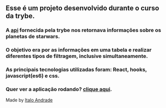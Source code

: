 ## Esse é um projeto desenvolvido durante o curso da trybe. 
### A [api](https://swapi-trybe.herokuapp.com/api/planets/) fornecida pela trybe nos retornava informações sobre os planetas de starwars.
### O objetivo era por as informações em uma tabela e realizar diferentes tipos de filtragem, inclusive simultaneamente.
### As principais tecnologias utilizadas foram: React, hooks, javascript(es6) e css.
### Quer ver a aplicação rodando? [clique aqui](https://star-wars-filter.vercel.app/).

Made by [Italo Andrade](https://www.linkedin.com/in/andrade-italo/)
